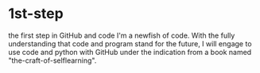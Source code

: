 # 1st-step
the first step in GitHub and code
I'm a newfish of code. 
With the fully understanding that code and program stand for the future, I will engage to use code and python with GitHub under the indication from a book named "the-craft-of-selflearning".
